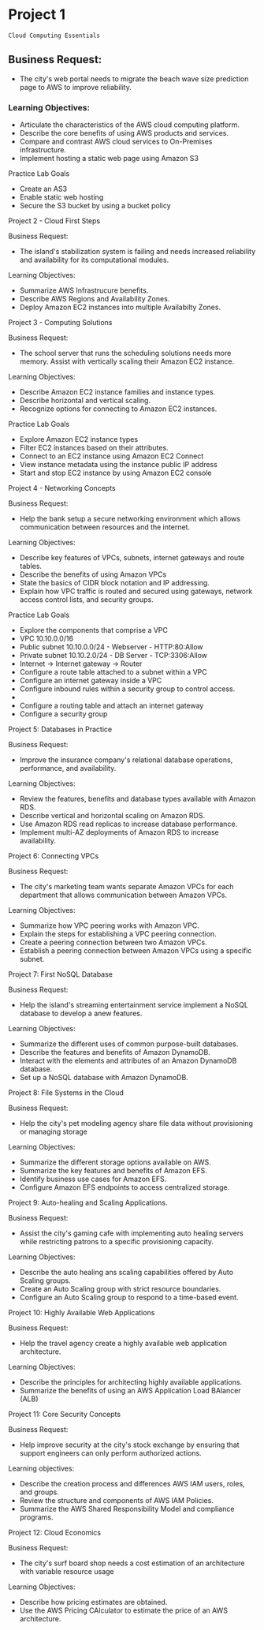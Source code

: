 #	Project 1
	Cloud Computing Essentials

##	Business Request:
-	The city's web portal needs to migrate the beach wave size prediction page to AWS to improve reliability.

###	Learning Objectives:
-	Articulate the characteristics of the AWS cloud computing platform.
- 	Describe the core benefits of using AWS products and services.
- 	Compare and contrast AWS cloud services to On-Premises infrastructure.
- 	Implement hosting a static web page using Amazon S3

Practice Lab Goals
- Create an AS3
- Enable static web hosting
- Secure the S3 bucket by using a bucket policy

Project 2 - Cloud First Steps

Business Request:
- The island's stabilization system is failing and needs increased reliability and availability for its computational modules.

Learning Objectives:
- Summarize AWS Infrastrucure benefits.
- Describe AWS Regions and Availability Zones.
- Deploy Amazon EC2 instances into multiple Availabilty Zones.

Project 3 - Computing Solutions

Business Request:
- The school server that runs the scheduling solutions needs more memory. Assist with vertically scaling their Amazon EC2 instance.

Learning Objectives:
- Describe Amazon EC2 instance families and instance types.
- Describe horizontal and vertical scaling.
- Recognize options for connecting to Amazon EC2 instances.

Practice Lab Goals
- Explore Amazon EC2 instance types
- Filter EC2 instances based on their attributes.
- Connect to an EC2 instance using Amazon EC2 Connect
- View instance metadata using the instance public IP address
- Start and stop EC2 instance by using Amazon EC2 console

Project 4 - Networking Concepts

Business Request:
- Help the bank setup a secure networking environment which allows communication between resources and the internet.

Learning Objectives:
- Describe key features of VPCs, subnets, internet gateways and route tables.
- Describe the benefits of using Amazon VPCs
- State the basics of CIDR block notation and IP addressing.
- Explain how VPC traffic is routed and secured using gateways, network access control lists, and security groups.

Practice Lab Goals
- Explore the components that comprise a VPC
 - VPC 10.10.0.0/16
 - Public subnet 10.10.0.0/24 - Webserver - HTTP:80:Allow
 - Private subnet 10.10.2.0/24 - DB Server - TCP:3306:Allow
 - Internet -> Internet gateway -> Router
- Configure a route table attached to a subnet within a VPC
- Configure an internet gateway inside a VPC
- Configure inbound rules within a security group to control access.
- 
- Configure a routing table and attach an internet gateway
- Configure a security group

Project 5: Databases in Practice

Business Request:
- Improve the insurance company's relational database operations, performance, and availability.

Learning Objectives:
- Review the features, benefits and database types available with Amazon RDS.
- Describe vertical and horizontal scaling on Amazon RDS.
- Use Amazon RDS read replicas to increase database performance.
- Implement multi-AZ deployments of Amazon RDS to increase availability.

Project 6: Connecting VPCs

Business Request:
- The city's marketing team wants separate Amazon VPCs for each department that allows communication between Amazon VPCs.

Learning Objectives:
- Summarize how VPC peering works with Amazon VPC.
- Explain the steps for establishing a VPC peering connection.
- Create a peering connection between two Amazon VPCs.
- Establish a peering connection between Amazon VPCs using a specific subnet.

Project 7: First NoSQL Database

Business Request:
- Help the island's streaming entertainment service implement a NoSQL database to develop a anew features.

Learning Objectives:
- Summarize the different uses of common purpose-built databases.
- Describe the features and benefits of Amazon DynamoDB.
- Interact with the elements and attributes of an Amazon DynamoDB database.
- Set up a NoSQL database with Amazon DynamoDB.

Project 8: File Systems in the Cloud

Business Request:
- Help the city's pet modeling agency share file data without provisioning or managing storage

Learning Objectives:
- Summarize the different storage options available on AWS.
- Summarize the key features and benefits of Amazon EFS.
- Identify business use cases for Amazon EFS.
- Configure Amazon EFS endpoints to access centralized storage.

Project 9: Auto-healing and Scaling Applications.

Business Request:
- Assist the city's gaming cafe with implementing auto healing servers while restricting patrons to a specific provisioning capacity.

Learning Objectives:
- Describe the auto healing ans scaling capabilities offered by Auto Scaling groups.
- Create an Auto Scaling group with strict resource boundaries.
- Configure an Auto Scaling group to respond to a time-based event.

Project 10: Highly Available Web Applications

Business Request:
- Help the travel agency create a highly available web application architecture.

Learning Objectives:
- Describe the principles for architecting highly available applications.
- Summarize the benefits of using an AWS Application Load BAlancer (ALB)

Project 11: Core Security Concepts

Business Request:
- Help improve security at the city's stock exchange by ensuring that support engineers can only perform authorized actions.

Learning objectives:
- Describe the creation process and differences AWS IAM users, roles, and groups.
- Review the structure and components of AWS IAM Policies.
- Summarize the AWS Shared Responsibility Model and compliance programs.

Project 12: Cloud Economics

Business Request:
- The city's surf board shop needs a cost estimation of an architecture with variable resource usage

Learning Objectives:
- Describe how pricing estimates are obtained.
- Use the AWS Pricing CAlculator to estimate the price of an AWS architecture.


